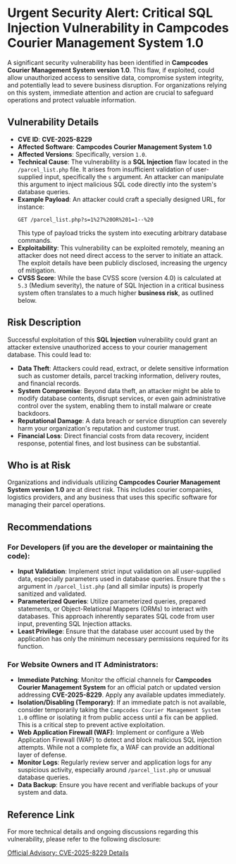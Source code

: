 # Urgent Security Alert: Critical SQL Injection Vulnerability in Campcodes Courier Management System 1.0

A significant security vulnerability has been identified in **Campcodes Courier Management System version 1.0**. This flaw, if exploited, could allow unauthorized access to sensitive data, compromise system integrity, and potentially lead to severe business disruption. For organizations relying on this system, immediate attention and action are crucial to safeguard operations and protect valuable information.

## Vulnerability Details

*   **CVE ID**: **CVE-2025-8229**
*   **Affected Software**: **Campcodes Courier Management System 1.0**
*   **Affected Versions**: Specifically, version `1.0`.
*   **Technical Cause**: The vulnerability is a **SQL Injection** flaw located in the `/parcel_list.php` file. It arises from insufficient validation of user-supplied input, specifically the `s` argument. An attacker can manipulate this argument to inject malicious SQL code directly into the system's database queries.
*   **Example Payload**: An attacker could craft a specially designed URL, for instance:
    ```
    GET /parcel_list.php?s=1%27%20OR%201=1--%20
    ```
    This type of payload tricks the system into executing arbitrary database commands.
*   **Exploitability**: This vulnerability can be exploited remotely, meaning an attacker does not need direct access to the server to initiate an attack. The exploit details have been publicly disclosed, increasing the urgency of mitigation.
*   **CVSS Score**: While the base CVSS score (version 4.0) is calculated at `5.3` (Medium severity), the nature of SQL Injection in a critical business system often translates to a much higher **business risk**, as outlined below.

## Risk Description

Successful exploitation of this **SQL Injection** vulnerability could grant an attacker extensive unauthorized access to your courier management database. This could lead to:

*   **Data Theft**: Attackers could read, extract, or delete sensitive information such as customer details, parcel tracking information, delivery routes, and financial records.
*   **System Compromise**: Beyond data theft, an attacker might be able to modify database contents, disrupt services, or even gain administrative control over the system, enabling them to install malware or create backdoors.
*   **Reputational Damage**: A data breach or service disruption can severely harm your organization's reputation and customer trust.
*   **Financial Loss**: Direct financial costs from data recovery, incident response, potential fines, and lost business can be substantial.

## Who is at Risk

Organizations and individuals utilizing **Campcodes Courier Management System version 1.0** are at direct risk. This includes courier companies, logistics providers, and any business that uses this specific software for managing their parcel operations.

## Recommendations

### For Developers (if you are the developer or maintaining the code):

*   **Input Validation**: Implement strict input validation on all user-supplied data, especially parameters used in database queries. Ensure that the `s` argument in `/parcel_list.php` (and all similar inputs) is properly sanitized and validated.
*   **Parameterized Queries**: Utilize parameterized queries, prepared statements, or Object-Relational Mappers (ORMs) to interact with databases. This approach inherently separates SQL code from user input, preventing SQL Injection attacks.
*   **Least Privilege**: Ensure that the database user account used by the application has only the minimum necessary permissions required for its function.

### For Website Owners and IT Administrators:

*   **Immediate Patching**: Monitor the official channels for **Campcodes Courier Management System** for an official patch or updated version addressing **CVE-2025-8229**. Apply any available updates immediately.
*   **Isolation/Disabling (Temporary)**: If an immediate patch is not available, consider temporarily taking the `Campcodes Courier Management System 1.0` offline or isolating it from public access until a fix can be applied. This is a critical step to prevent active exploitation.
*   **Web Application Firewall (WAF)**: Implement or configure a Web Application Firewall (WAF) to detect and block malicious SQL injection attempts. While not a complete fix, a WAF can provide an additional layer of defense.
*   **Monitor Logs**: Regularly review server and application logs for any suspicious activity, especially around `/parcel_list.php` or unusual database queries.
*   **Data Backup**: Ensure you have recent and verifiable backups of your system and data.

## Reference Link

For more technical details and ongoing discussions regarding this vulnerability, please refer to the following disclosure:

[Official Advisory: CVE-2025-8229 Details](https://github.com/XiaoJiesecqwq/CVE/issues/13)